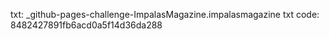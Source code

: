 txt: \_github-pages-challenge-ImpalasMagazine.impalasmagazine
txt code: 8482427891fb6acd0a5f14d36da288
